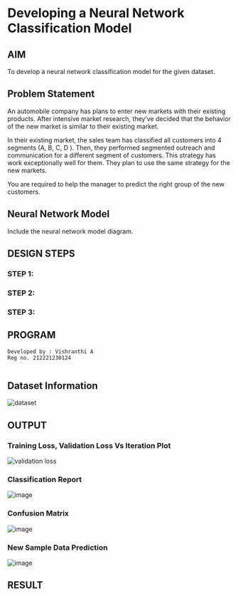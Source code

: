 # Developing a Neural Network Classification Model

## AIM

To develop a neural network classification model for the given dataset.

## Problem Statement

An automobile company has plans to enter new markets with their existing products. After intensive market research, they’ve decided that the behavior of the new market is similar to their existing market.

In their existing market, the sales team has classified all customers into 4 segments (A, B, C, D ). Then, they performed segmented outreach and communication for a different segment of customers. This strategy has work exceptionally well for them. They plan to use the same strategy for the new markets.

You are required to help the manager to predict the right group of the new customers.

## Neural Network Model

Include the neural network model diagram.

## DESIGN STEPS

### STEP 1:

### STEP 2:

### STEP 3:

## PROGRAM
```
Developed by : Vishranthi A
Reg no. 212221230124
```
```python

```
## Dataset Information
![dataset](https://user-images.githubusercontent.com/93427278/228417612-5ecdae3c-c62e-49b8-a479-f6faa9a567fc.png)
<br>

## OUTPUT

### Training Loss, Validation Loss Vs Iteration Plot
![validation loss](https://user-images.githubusercontent.com/93427278/228417771-7f9e0d32-92a0-4819-97e4-580fd0dc86e8.png)
<br>

### Classification Report
![image](https://user-images.githubusercontent.com/93427278/228417950-b0357981-58d5-4ba0-bbdc-da102c69485f.png)

### Confusion Matrix
![image](https://user-images.githubusercontent.com/93427278/228418062-e2706524-3dae-4dc2-81a3-bafdfa3f11a7.png)


### New Sample Data Prediction
![image](https://user-images.githubusercontent.com/93427278/228418147-564c41fc-1be3-425c-bd6b-bc2ef5287ee7.png)

## RESULT
